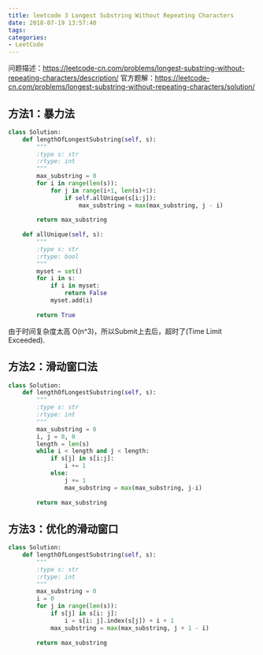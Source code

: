 ```yaml
---
title: leetcode 3 Longest Substring Without Repeating Characters
date: 2018-07-19 13:57:40
tags:
categories:
- LeetCode
---
```


问题描述：https://leetcode-cn.com/problems/longest-substring-without-repeating-characters/description/
官方题解：https://leetcode-cn.com/problems/longest-substring-without-repeating-characters/solution/

## 方法1：暴力法
```python
class Solution:
    def lengthOfLongestSubstring(self, s):
        """
        :type s: str
        :rtype: int
        """
        max_substring = 0
        for i in range(len(s)):
            for j in range(i+1, len(s)+1):
                if self.allUnique(s[i:j]):
                    max_substring = max(max_substring, j - i)
                    
        return max_substring
        
    def allUnique(self, s):
        """
        :type s: str
        :rtype: bool
        """
        myset = set()
        for i in s:
            if i in myset:
                return False
            myset.add(i)
            
        return True
```

由于时间复杂度太高 O(n^3)，所以Submit上去后，超时了(Time Limit Exceeded).

## 方法2：滑动窗口法

```python
class Solution:
    def lengthOfLongestSubstring(self, s):
        """
        :type s: str
        :rtype: int
        """
        max_substring = 0
        i, j = 0, 0
        length = len(s)
        while i < length and j < length:
            if s[j] in s[i:j]:
                i += 1
            else:
                j += 1
                max_substring = max(max_substring, j-i)
                
        return max_substring
```

## 方法3：优化的滑动窗口

```python
class Solution:
    def lengthOfLongestSubstring(self, s):
        """
        :type s: str
        :rtype: int
        """
        max_substring = 0
        i = 0
        for j in range(len(s)):
            if s[j] in s[i: j]:
                i = s[i: j].index(s[j]) + i + 1
            max_substring = max(max_substring, j + 1 - i)
            
        return max_substring
```